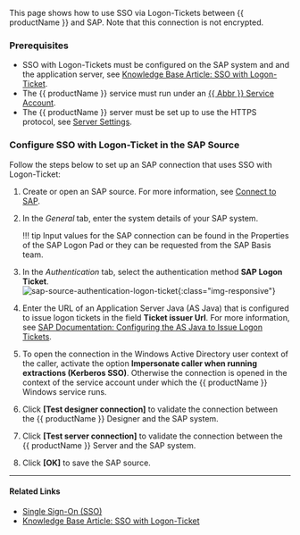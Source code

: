 
This page shows how to use SSO via Logon-Tickets between {{ productName }} and SAP.
Note that this connection is not encrypted.

### Prerequisites

- SSO with Logon-Tickets must be configured on the SAP system and and the application server, see [Knowledge Base Article: SSO with Logon-Ticket](../../knowledge-base/sso-with-logon-ticket.md#requirements).
- The {{ productName }} service must run under an [{{ Abbr }} Service Account](#link).
- The {{ productName }} server must be set up to use the HTTPS protocol, see [Server Settings](../server-settings.md#web-server).


### Configure SSO with Logon-Ticket in the SAP Source

Follow the steps below to set up an SAP connection that uses SSO with Logon-Ticket:

1. Create or open an SAP source. For more information, see [Connect to SAP](index.md#connect-to-sap).
2. In the *General* tab, enter the system details of your SAP system.  

	!!! tip
		Input values for the SAP connection can be found in the Properties of the SAP Logon Pad or they can be requested from the SAP Basis team.
	
3. In the *Authentication* tab, select the authentication method **SAP Logon Ticket**.<br>
![sap-source-authentication-logon-ticket](../../assets/images/documentation/sap-connection/sap-source-authentication-logon-ticket.png){:class="img-responsive"}
4. Enter the URL of an Application Server Java (AS Java) that is configured to issue logon tickets in the field **Ticket issuer Url**.
For more information, see [SAP Documentation: Configuring the AS Java to Issue Logon Tickets](https://help.sap.com/doc/saphelp_nw75/7.5.5/EN-US/4a/412251343f2ab1e10000000a42189c/frameset.htm).
5. To open the connection in the Windows Active Directory user context of the caller, activate the option **Impersonate caller when running extractions (Kerberos SSO)**. 
Otherwise the connection is opened in the context of the service account under which the {{ productName }} Windows service runs.
6. Click **[Test designer connection]** to validate the connection between the {{ productName }} Designer and the SAP system. 
7. Click **[Test server connection]** to validate the connection between the {{ productName }} Server and the SAP system. 
8. Click **[OK]** to save the SAP source.

*****
#### Related Links
- [Single Sign-On (SSO)](index.md/#single-sign-on-sso)
- [Knowledge Base Article: SSO with Logon-Ticket](../../knowledge-base/sso-with-logon-ticket.md)